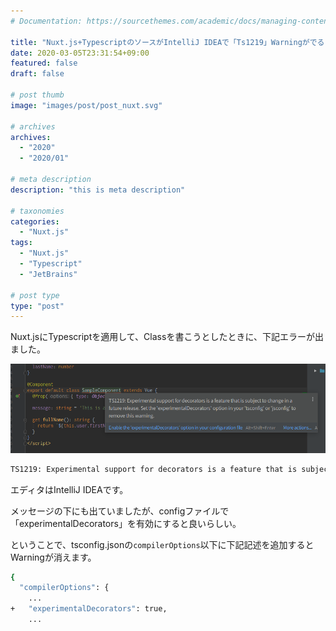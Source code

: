 ```yaml
---
# Documentation: https://sourcethemes.com/academic/docs/managing-content/

title: "Nuxt.js+TypescriptのソースがIntelliJ IDEAで「Ts1219」Warningがでる"
date: 2020-03-05T23:31:54+09:00
featured: false
draft: false

# post thumb
image: "images/post/post_nuxt.svg"

# archives
archives:
  - "2020"
  - "2020/01"

# meta description
description: "this is meta description"

# taxonomies
categories:
  - "Nuxt.js"
tags:
  - "Nuxt.js"
  - "Typescript"
  - "JetBrains"

# post type
type: "post"
---
```



Nuxt.jsにTypescriptを適用して、Classを書こうとしたときに、下記エラーが出ました。

![warning](img-01.png)

```bash
TS1219: Experimental support for decorators is a feature that is subject to change in a future release. Set the 'experimentalDecorators' option in your 'tsconfig' or 'jsconfig' to remove this warning.
```

エディタはIntelliJ IDEAです。

メッセージの下にも出ていましたが、configファイルで「experimentalDecorators」を有効にすると良いらしい。

ということで、tsconfig.jsonの```compilerOptions```以下に下記記述を追加するとWarningが消えます。


```bash
{
  "compilerOptions": {
    ...
+   "experimentalDecorators": true,
    ...
```
